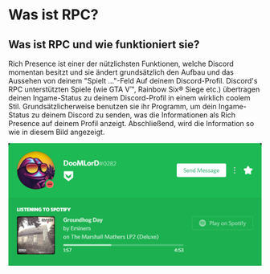 # Was ist RPC?

## Was ist RPC und wie funktioniert sie?

Rich Presence ist einer der nützlichsten Funktionen, welche Discord momentan besitzt und sie ändert grundsätzlich den Aufbau und das Aussehen von deinem "Spielt ..."-Feld Auf deinem Discord-Profil. Discord's RPC unterstützten Spiele \(wie GTA V™, Rainbow Six® Siege etc.\) übertragen deinen Ingame-Status zu deinem Discord-Profil in einem wirklich coolem Stil. Grundsätzlicherweise benutzen sie ihr Programm, um dein Ingame-Status zu deinem Discord zu senden, was die Informationen als Rich Presence auf deinem Profil anzeigt. Abschließend, wird die Information so wie in diesem Bild angezeigt.

![Spotify RPC](../.gitbook/assets/spotify_rpc_example.PNG)

